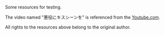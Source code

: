 Some resources for testing.

The video named "悪役にキスシーンを" is referenced from the [Youtube.com](https://www.youtube.com/watch?v=8uV_czuhdjc).

All rights to the resources above belong to the original author.
